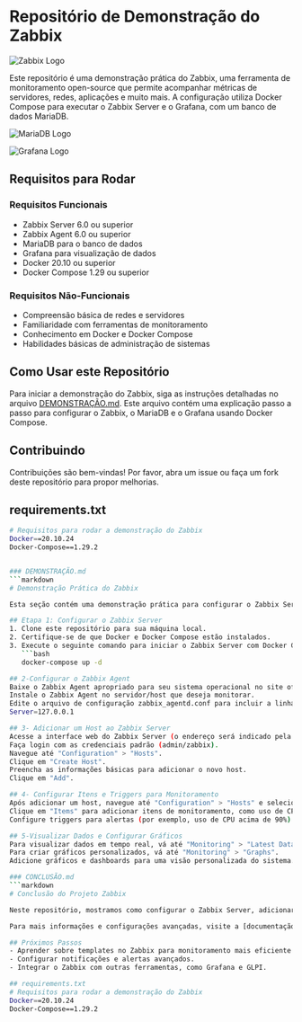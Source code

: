 # Repositório de Demonstração do Zabbix

![Zabbix Logo](https://upload.wikimedia.org/wikipedia/commons/5/52/Zabbix_logo_small.png) <!-- Imagem do Zabbix -->

Este repositório é uma demonstração prática do Zabbix, uma ferramenta de monitoramento open-source que permite acompanhar métricas de servidores, redes, aplicações e muito mais. A configuração utiliza Docker Compose para executar o Zabbix Server e o Grafana, com um banco de dados MariaDB.

![MariaDB Logo](https://upload.wikimedia.org/wikipedia/commons/b/bb/Mariadb-seal-bird-symbol.png) <!-- Imagem do MariaDB -->

![Grafana Logo](https://upload.wikimedia.org/wikipedia/commons/3/3b/Grafana_icon.svg) <!-- Imagem do Grafana -->

## Requisitos para Rodar
### Requisitos Funcionais
- Zabbix Server 6.0 ou superior
- Zabbix Agent 6.0 ou superior
- MariaDB para o banco de dados
- Grafana para visualização de dados
- Docker 20.10 ou superior
- Docker Compose 1.29 ou superior

### Requisitos Não-Funcionais
- Compreensão básica de redes e servidores
- Familiaridade com ferramentas de monitoramento
- Conhecimento em Docker e Docker Compose
- Habilidades básicas de administração de sistemas

## Como Usar este Repositório
Para iniciar a demonstração do Zabbix, siga as instruções detalhadas no arquivo [DEMONSTRAÇÃO.md](./DEMONSTRAÇÃO.md). Este arquivo contém uma explicação passo a passo para configurar o Zabbix, o MariaDB e o Grafana usando Docker Compose.

## Contribuindo
Contribuições são bem-vindas! Por favor, abra um issue ou faça um fork deste repositório para propor melhorias.

## requirements.txt
```bash
# Requisitos para rodar a demonstração do Zabbix
Docker==20.10.24
Docker-Compose==1.29.2


### DEMONSTRAÇÃO.md
```markdown
# Demonstração Prática do Zabbix

Esta seção contém uma demonstração prática para configurar o Zabbix Server, um banco de dados MariaDB e o Grafana para visualização. As etapas a seguir guiarão você pela configuração básica usando Docker Compose.

## Etapa 1: Configurar o Zabbix Server
1. Clone este repositório para sua máquina local.
2. Certifique-se de que Docker e Docker Compose estão instalados.
3. Execute o seguinte comando para iniciar o Zabbix Server com Docker Compose:
   ```bash
   docker-compose up -d

## 2-Configurar o Zabbix Agent
Baixe o Zabbix Agent apropriado para seu sistema operacional no site oficial do Zabbix.
Instale o Zabbix Agent no servidor/host que deseja monitorar.
Edite o arquivo de configuração zabbix_agentd.conf para incluir a linha:
Server=127.0.0.1

## 3- Adicionar um Host ao Zabbix Server
Acesse a interface web do Zabbix Server (o endereço será indicado pela saída do comando Docker Compose).
Faça login com as credenciais padrão (admin/zabbix).
Navegue até "Configuration" > "Hosts".
Clique em "Create Host".
Preencha as informações básicas para adicionar o novo host.
Clique em "Add".

## 4- Configurar Itens e Triggers para Monitoramento
Após adicionar um host, navegue até "Configuration" > "Hosts" e selecione o host criado.
Clique em "Items" para adicionar itens de monitoramento, como uso de CPU, espaço em disco, etc.
Configure triggers para alertas (por exemplo, uso de CPU acima de 90%).

## 5-Visualizar Dados e Configurar Gráficos
Para visualizar dados em tempo real, vá até "Monitoring" > "Latest Data".
Para criar gráficos personalizados, vá até "Monitoring" > "Graphs".
Adicione gráficos e dashboards para uma visão personalizada do sistema.

### CONCLUSÃO.md
```markdown
# Conclusão do Projeto Zabbix

Neste repositório, mostramos como configurar o Zabbix Server, adicionar um host para monitoramento e usar o Grafana para visualizar dados. Esta configuração pode ser ampliada para atender a diversas necessidades de monitoramento de sistemas e redes.

Para mais informações e configurações avançadas, visite a [documentação oficial do Zabbix](https://www.zabbix.com/documentation/current/manual/introduction). Contribuições para este repositório são bem-vindas para ampliar a demonstração e incluir mais exemplos práticos.

## Próximos Passos
- Aprender sobre templates no Zabbix para monitoramento mais eficiente.
- Configurar notificações e alertas avançados.
- Integrar o Zabbix com outras ferramentas, como Grafana e GLPI.

## requirements.txt
# Requisitos para rodar a demonstração do Zabbix
Docker==20.10.24
Docker-Compose==1.29.2

